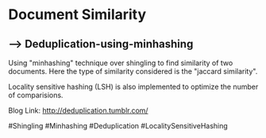 Document Similarity
====================


--> Deduplication-using-minhashing
-------------------------------------

Using "minhashing" technique over shingling to find similarity of two documents.
Here the type of similarity considered is the "jaccard similarity".

Locality sensitive hashing (LSH) is also implemented to optimize the number of comparisions. 

Blog Link: http://deduplication.tumblr.com/

#Shingling
#Minhashing
#Deduplication
#LocalitySensitiveHashing
